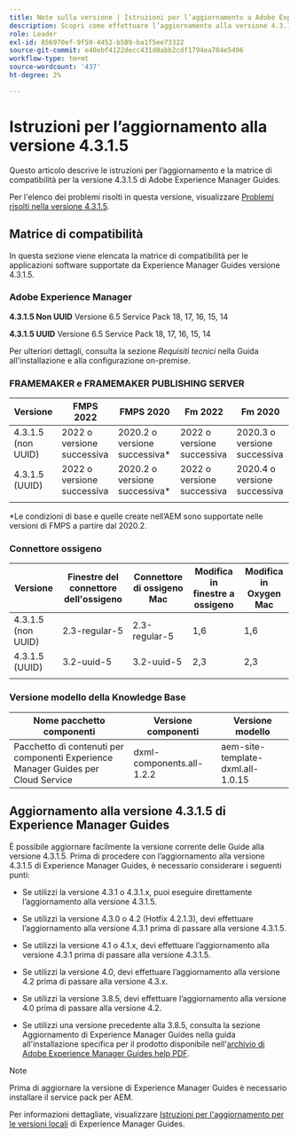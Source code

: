 ```yaml
---
title: Note sulla versione | Istruzioni per l’aggiornamento a Adobe Experience Manager Guides versione 4.3.1.5
description: Scopri come effettuare l’aggiornamento alla versione 4.3.1.5 di Adobe Experience Manager Guides
role: Leader
exl-id: 856970ef-9f50-4452-b589-ba1f5ee73322
source-git-commit: e40ebf4122decc431d0abb2cdf1794ea704e5496
workflow-type: tm+mt
source-wordcount: '437'
ht-degree: 2%

---
```


# Istruzioni per l’aggiornamento alla versione 4.3.1.5

Questo articolo descrive le istruzioni per l’aggiornamento e la matrice di compatibilità per la versione 4.3.1.5 di Adobe Experience Manager Guides.


Per l&#39;elenco dei problemi risolti in questa versione, visualizzare [Problemi risolti nella versione 4.3.1.5](../release-info/fixed-issues-4-3-1-5.md).




## Matrice di compatibilità

In questa sezione viene elencata la matrice di compatibilità per le applicazioni software supportate da Experience Manager Guides versione 4.3.1.5.

### Adobe Experience Manager

**4.3.1.5 Non UUID**
Versione 6.5 Service Pack 18, 17, 16, 15, 14

**4.3.1.5 UUID**
Versione 6.5 Service Pack 18, 17, 16, 15, 14

Per ulteriori dettagli, consulta la sezione *Requisiti tecnici* nella Guida all&#39;installazione e alla configurazione on-premise.

### FRAMEMAKER e FRAMEMAKER PUBLISHING SERVER

| Versione | FMPS 2022 | FMPS 2020 | Fm 2022 | Fm 2020 |
| --- | --- | --- | --- | --- |
| 4.3.1.5 (non UUID) | 2022 o versione successiva | 2020.2 o versione successiva* | 2022 o versione successiva | 2020.3 o versione successiva |
| 4.3.1.5 (UUID) | 2022 o versione successiva | 2020.2 o versione successiva* | 2022 o versione successiva | 2020.4 o versione successiva |
| | | | |

*Le condizioni di base e quelle create nell’AEM sono supportate nelle versioni di FMPS a partire dal 2020.2.

### Connettore ossigeno

| Versione | Finestre del connettore dell&#39;ossigeno | Connettore di ossigeno Mac | Modifica in finestre a ossigeno | Modifica in Oxygen Mac |
| --- | --- | --- |--- |--- |
| 4.3.1.5 (non UUID) | 2.3-regular-5 | 2.3-regular-5 | 1,6 | 1,6 |
| 4.3.1.5 (UUID) | 3.2-uuid-5 | 3.2-uuid-5 | 2,3 | 2,3 |
|  |  |   |



### Versione modello della Knowledge Base

| Nome pacchetto componenti | Versione componenti | Versione modello |
|---|---|---|
| Pacchetto di contenuti per componenti Experience Manager Guides per Cloud Service | dxml-components.all-1.2.2 | aem-site-template-dxml.all-1.0.15 |



## Aggiornamento alla versione 4.3.1.5 di Experience Manager Guides


È possibile aggiornare facilmente la versione corrente delle Guide alla versione 4.3.1.5. Prima di procedere con l’aggiornamento alla versione 4.3.1.5 di Experience Manager Guides, è necessario considerare i seguenti punti:


- Se utilizzi la versione 4.3.1 o 4.3.1.x, puoi eseguire direttamente l’aggiornamento alla versione 4.3.1.5.
- Se utilizzi la versione 4.3.0 o 4.2 (Hotfix 4.2.1.3), devi effettuare l’aggiornamento alla versione 4.3.1 prima di passare alla versione 4.3.1.5.

- Se utilizzi la versione 4.1 o 4.1.x, devi effettuare l’aggiornamento alla versione 4.3.1 prima di passare alla versione 4.3.1.5.


- Se utilizzi la versione 4.0, devi effettuare l’aggiornamento alla versione 4.2 prima di passare alla versione 4.3.x.
- Se utilizzi la versione 3.8.5, devi effettuare l’aggiornamento alla versione 4.0 prima di passare alla versione 4.2.
- Se utilizzi una versione precedente alla 3.8.5, consulta la sezione Aggiornamento di Experience Manager Guides nella guida all&#39;installazione specifica per il prodotto disponibile nell&#39;[archivio di Adobe Experience Manager Guides help PDF](https://helpx.adobe.com/it/xml-documentation-for-experience-manager/archive.html).



>[!NOTE]
>
>Prima di aggiornare la versione di Experience Manager Guides è necessario installare il service pack per AEM.

Per informazioni dettagliate, visualizzare [Istruzioni per l&#39;aggiornamento per le versioni locali](../install-guide/upgrade-xml-documentation.md) di Experience Manager Guides.
